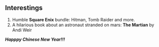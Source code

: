 Interestings
------------
1. Humble __Square Enix__ bundle: Hitman, Tomb Raider and more.
2. A hilarious book about an astronaut stranded on mars: __The Martian__ by Andi Weir

___Happpy Chinese New Year!!!___
